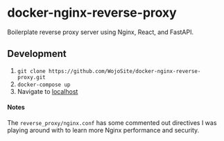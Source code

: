 # docker-nginx-reverse-proxy
Boilerplate reverse proxy server using Nginx, React, and FastAPI.

## Development
1. `git clone https://github.com/WojoSite/docker-nginx-reverse-proxy.git`
2. `docker-compose up`
3. Navigate to [localhost](http://localhost/)

#### Notes
The `reverse_proxy/nginx.conf` has some commented out directives I was playing around with to learn more Nginx performance and security.